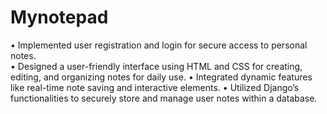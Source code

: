 # Mynotepad
• Implemented user registration and login for secure access to personal notes.                                                                                                  
• Designed a user-friendly interface using HTML and CSS for creating, editing, and organizing notes for daily use.
• Integrated dynamic features like real-time note saving and interactive elements.
• Utilized Django’s functionalities to securely store and manage user notes within a database.
